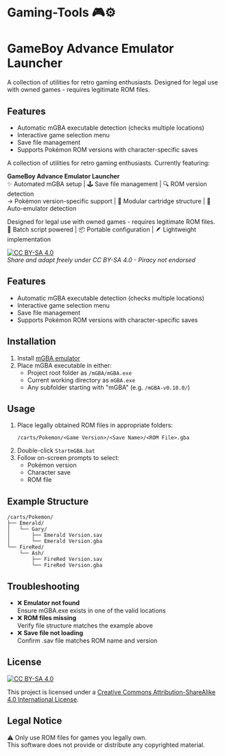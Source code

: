 # Gaming-Tools 🎮⚙️
# GameBoy Advance Emulator Launcher

A collection of utilities for retro gaming enthusiasts. Designed for legal use with owned games - requires legitimate ROM files.

## Features
- Automatic mGBA executable detection (checks multiple locations)
- Interactive game selection menu
- Save file management
- Supports Pokémon ROM versions with character-specific saves

A collection of utilities for retro gaming enthusiasts. Currently featuring:

**GameBoy Advance Emulator Launcher**  
✨ Automated mGBA setup | 🕹 Save file management | 🔍 ROM version detection  
→ Pokémon version-specific support | 🧩 Modular cartridge structure | 📁 Auto-emulator detection

Designed for legal use with owned games - requires legitimate ROM files.  
🔧 Batch script powered | 📦 Portable configuration | 🪶 Lightweight implementation

[![CC BY-SA 4.0](https://i.creativecommons.org/l/by-sa/4.0/88x31.png)](https://creativecommons.org/licenses/by-sa/4.0/)  
*Share and adapt freely under CC BY-SA 4.0 - Piracy not endorsed*

## Features
- Automatic mGBA executable detection (checks multiple locations)
- Interactive game selection menu
- Save file management
- Supports Pokémon ROM versions with character-specific saves

## Installation
1. Install [mGBA emulator](https://mgba.io/)
2. Place mGBA executable in either:
   - Project root folder as `/mGBA/mGBA.exe`
   - Current working directory as `mGBA.exe`
   - Any subfolder starting with "mGBA" (e.g. `/mGBA-v0.10.0/`)

## Usage
1. Place legally obtained ROM files in appropriate folders:
   ```
   /carts/Pokemon/<Game Version>/<Save Name>/<ROM File>.gba
   ```
2. Double-click `StartmGBA.bat`
3. Follow on-screen prompts to select:
   - Pokémon version
   - Character save
   - ROM file

## Example Structure
```text
/carts/Pokemon/
├── Emerald/
│   └── Gary/
│       ├── Emerald Version.sav
│       └── Emerald Version.gba
└── FireRed/
    └── Ash/
        ├── FireRed Version.sav
        └── FireRed Version.gba
```

## Troubleshooting
- ❌ **Emulator not found**  
  Ensure mGBA.exe exists in one of the valid locations
- ❌ **ROM files missing**  
  Verify file structure matches the example above
- ❌ **Save file not loading**  
  Confirm .sav file matches ROM name and version

## License
[![CC BY-SA 4.0](https://i.creativecommons.org/l/by-sa/4.0/88x31.png)](https://creativecommons.org/licenses/by-sa/4.0/)

This project is licensed under a [Creative Commons Attribution-ShareAlike 4.0 International License](LICENSE.md).

## Legal Notice
⚠️ Only use ROM files for games you legally own.  
This software does not provide or distribute any copyrighted material.
